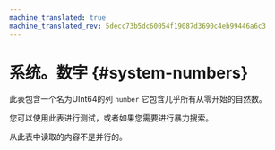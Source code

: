 ```yaml
---
machine_translated: true
machine_translated_rev: 5decc73b5dc60054f19087d3690c4eb99446a6c3
---
```


# 系统。数字 {#system-numbers}

此表包含一个名为UInt64的列 `number` 它包含几乎所有从零开始的自然数。

您可以使用此表进行测试，或者如果您需要进行暴力搜索。

从此表中读取的内容不是并行的。
